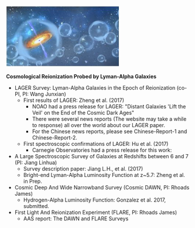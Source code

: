 ![EoR](/EoR/BubblesEoR.jpg)

**Cosmological Reionization Probed by Lyman-Alpha Galaxies**
- LAGER Survey: Lyman-Alpha Galaxies in the Epoch of Reionization (co-PI, PI: Wang Junxian)
  - First results of LAGER: Zheng et al. (2017)
    -   NOAO had a press release for LAGER: "Distant Galaxies 'Lift the Veil' on the End of the Cosmic Dark Ages"
    -   There were several news reports (The website may take a while to response) all over the world about our LAGER paper.
    -   For the Chinese news reports, please see Chinese-Report-1 and Chinese-Report-2.
  - First spectroscopic confirmations of LAGER: Hu et al. (2017)
    -   Carnegie Observatories had a press release for this work:  
- A Large Spectroscopic Survey of Galaxies at Redshifts between 6 and 7 (PI: Jiang Linhua)
  - Survey description paper: Jiang L.H., et al. (2017)
  - Bright-end Lyman-Alpha Luminosity Function at z~5.7: Zheng et al. in Prep.    
- Cosmic Deep And Wide Narrowband Survey (Cosmic DAWN, PI: Rhoads James)
  - Hydrogen-Alpha Luminosity Function: Gonzalez et al. 2017, submitted.
- First Light And Reionization Experiment (FLARE, PI: Rhoads James)
  - AAS report: The DAWN and FLARE Surveys
